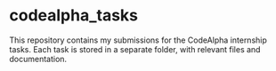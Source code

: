# codealpha_tasks
This repository contains my submissions for the CodeAlpha internship tasks. Each task is stored in a separate folder, with relevant files and documentation.
